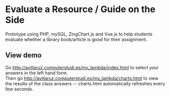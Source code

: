 # Evaluate a Resource / Guide on the Side
Prototype using PHP, mySQL, ZingChart.js and Vue.js to help students evaluate whether a library book/article is good for their assignment.

## View demo
Go http://avillaruz.computerstudi.es/my_lambda/index.html to select your answers in the left hand form.  
Then go http://avillaruz.computerstudi.es/my_lambda/charts.html to view the results of the class answers -- charts.html automatically refreshes every few seconds.
